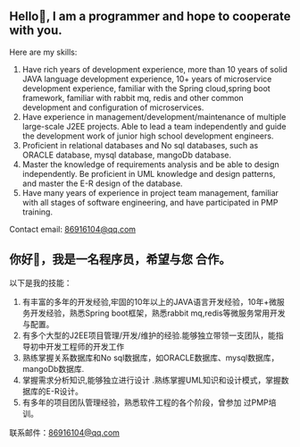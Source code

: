 ## Hello👋, I am a programmer and hope to cooperate with you.

Here are my skills:
1. Have rich years of development experience, more than 10 years of solid JAVA language development experience, 10+ years of microservice development experience, familiar with the Spring cloud,spring boot framework, familiar with rabbit mq, redis and other common development and configuration of microservices.
2. Have experience in management/development/maintenance of multiple large-scale J2EE projects. Able to lead a team independently and guide the development work of junior high school development engineers.
3. Proficient in relational databases and No sql databases, such as ORACLE database, mysql database, mangoDb database.
4. Master the knowledge of requirements analysis and be able to design independently. Be proficient in UML knowledge and design patterns, and master the E-R design of the database.
5. Have many years of experience in project team management, familiar with all stages of software engineering, and have participated in PMP training.

  Contact email: 86916104@qq.com

## 你好👋，我是一名程序员，希望与您 合作。

以下是我的技能：  
1. 有丰富的多年的开发经验,牢固的10年以上的JAVA语言开发经验，10年+微服务开发经验，熟悉Spring boot框架，熟悉rabbit mq,redis等微服务常用开发与配置。
2. 有多个大型的J2EE项目管理/开发/维护的经验.能够独立带领一支团队，能指导初中开发工程师的开发工作
3. 熟练掌握关系数据库和No sql数据库，如ORACLE数据库、mysql数据库，mangoDb数据库.
4. 掌握需求分析知识,能够独立进行设计 .熟练掌握UML知识和设计模式，掌握数据库的E-R设计。
5. 有多年的项目团队管理经验，熟悉软件工程的各个阶段，曾参加 过PMP培训。

 联系邮件：86916104@qq.com

